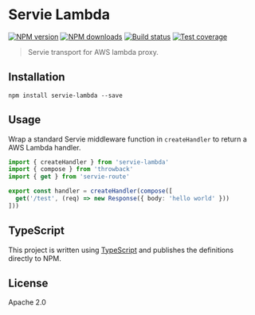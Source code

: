 # Servie Lambda

[![NPM version](https://img.shields.io/npm/v/servie-lambda.svg?style=flat)](https://npmjs.org/package/servie-lambda)
[![NPM downloads](https://img.shields.io/npm/dm/servie-lambda.svg?style=flat)](https://npmjs.org/package/servie-lambda)
[![Build status](https://img.shields.io/travis/serviejs/servie-lambda.svg?style=flat)](https://travis-ci.org/serviejs/servie-lambda)
[![Test coverage](https://img.shields.io/coveralls/serviejs/servie-lambda.svg?style=flat)](https://coveralls.io/r/serviejs/servie-lambda?branch=master)

> Servie transport for AWS lambda proxy.

## Installation

```
npm install servie-lambda --save
```

## Usage

Wrap a standard Servie middleware function in `createHandler` to return a AWS Lambda handler.

```ts
import { createHandler } from 'servie-lambda'
import { compose } from 'throwback'
import { get } from 'servie-route'

export const handler = createHandler(compose([
  get('/test', (req) => new Response({ body: 'hello world' }))
]))
```

## TypeScript

This project is written using [TypeScript](https://github.com/Microsoft/TypeScript) and publishes the definitions directly to NPM.

## License

Apache 2.0
